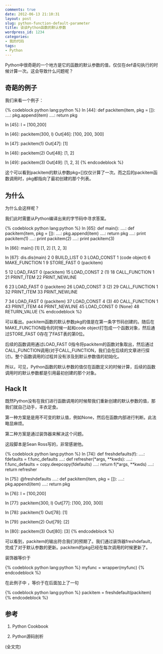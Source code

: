 ```yaml
---
comments: true
date: 2012-06-13 21:10:31
layout: post
slug: python-function-default-parameter
title: 谈谈Python函数的默认参数
wordpress_id: 1234
categories:
- 我的代码
tags:
- Python
---
```


Python中很奇葩的一个地方是它的函数的默认参数的值，仅仅在def语句执行的时候计算一次。这会导致什么问题呢？


## 奇葩的例子


我们来看一个例子：<!-- more -->

{% codeblock python lang:python %}
In [44]: def packitem(item, pkg = []):
   ....:         pkg.append(item)
   ....:         return pkg

In [45]: l = [100,200]

In [46]: packitem(300, l)
Out[46]: [100, 200, 300]

In [47]: packitem(1)
Out[47]: [1]

In [48]: packitem(2)
Out[48]: [1, 2]

In [49]: packitem(3)
Out[49]: [1, 2, 3]
{% endcodeblock %}

这个可以看到packitem的默认参数pkg=[]仅仅计算了一次。而之后的packitem函数调用时，pkg都指向了最初创建的那个列表。


## 为什么


为什么会这样呢？

我们此时需要从Python编译出来的字节码中寻求答案。

{% codeblock python lang:python %}
In [65]: def main():
   ....:         def packitem(item, pkg = []):
   ....:                 pkg.append(item)
   ....:                 return pkg
   ....:         print packitem(1)
   ....:         print packitem(2)
   ....:         print packitem(3)    

In [66]: main()
[1]
[1, 2]
[1, 2, 3]

In [67]: dis.dis(main)
  2           0 BUILD_LIST               0
              3 LOAD_CONST               1 (code object)
              6 MAKE_FUNCTION            1
              9 STORE_FAST               0 (packitem)

  5          12 LOAD_FAST                0 (packitem)
             15 LOAD_CONST               2 (1)
             18 CALL_FUNCTION            1
             21 PRINT_ITEM
             22 PRINT_NEWLINE       

  6          23 LOAD_FAST                0 (packitem)
             26 LOAD_CONST               3 (2)
             29 CALL_FUNCTION            1
             32 PRINT_ITEM
             33 PRINT_NEWLINE       

  7          34 LOAD_FAST                0 (packitem)
             37 LOAD_CONST               4 (3)
             40 CALL_FUNCTION            1
             43 PRINT_ITEM
             44 PRINT_NEWLINE
             45 LOAD_CONST               0 (None)
             48 RETURN_VALUE
{% endcodeblock %}

可以看出。packitem函数的默认参数pkg的值是在第一条字节码创建的。随后在MAKE_FUNCTION指令的时候一起和code object打包成一个函数对象，然后通过STORE_FAST 0存在了FAST表的第0位。

后续的函数调用通过LOAD_FAST 0指令将packitem的函数对象取出，然后通过CALL_FUNCTION调用(对于CALL_FUNCTION，我们会在后续的文章进行探讨)。整个函数调用的过程并没有涉及到默认参数值的初始化。

所以，可见，Python函数的默认参数的值仅在函数定义的时候计算，后续的函数调用时的默认参数都是引用最初创建的那个对象。


## Hack It


既然Python没有在我们进行函数调用的时候帮我们重新创建的默认参数的值，那我们就自己动手，丰衣足食。

第一种方案是是用不可变的默认值，例如None，然后在函数内部进行判断。此法略显麻烦。

第二种方案是通过装饰器来解决这个问题。

这段脚本是Sean Ross写的，非常感谢他。

{% codeblock python lang:python %}
In [74]: def freshdefaults(f):
   ....:         fdefaults = f.func_defaults
   ....:         def refresher(*args, **kwds):
   ....:                 f.func_defaults = copy.deepcopy(fdefaults)
   ....:                 return f(*args, **kwds)
   ....:         return refresher

In [75]: @freshdefaults
   ....: def packitem(item, pkg = []):
   ....:         pkg.append(item)
   ....:         return pkg

In [76]: l = [100,200]

In [77]: packitem(300, l)
Out[77]: [100, 200, 300]

In [78]: packitem(1)
Out[78]: [1]

In [79]: packitem(2)
Out[79]: [2]

In [80]: packitem(3)
Out[80]: [3]
{% endcodeblock %}

可以看到，packitem的输出符合我们的预期了。我们通过装饰器freshdefault，完成了对于默认参数的更新。packitem的pkg已经在每次调用的时候更新了。

装饰器等价于

{% codeblock python lang:python %}
myfunc = wrapper(myfunc)
{% endcodeblock %}

在此例子中 ，等价于在后面加上了一句

{% codeblock python lang:python %}
packitem = freshdefault(packitem)
{% endcodeblock %}



## 参考





	
  1. Python Cookbook

	
  2. Python源码剖析


(全文完)
